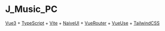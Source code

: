 # J_Music_PC

[Vue3](https://staging-cn.vuejs.org/) + [TypeScript](https://www.tslang.cn/) + [Vite](https://cn.vitejs.dev/) + [NaiveUI](https://www.naiveui.com/zh-CN/os-theme) + [VueRouter](https://router.vuejs.org/) + [VueUse](https://vueuse.org/guide/) + [TailwindCSS](https://tailwindcss.com/)
